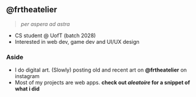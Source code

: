 ## @frtheatelier
> *per aspera ad astra*
- CS student @ UofT (batch 2028)
- Interested in web dev, game dev and UI/UX design

### Aside
- I do digital art. (Slowly) posting old and recent art on **@frtheatelier** on instagram
- Most of my projects are web apps. **check out *aleatoire* for a snippet of what i did**

<!---
frtheatelier/frtheatelier is a ✨ special ✨ repository because its `README.md` (this file) appears on your GitHub profile.
You can click the Preview link to take a look at your changes.
--->
